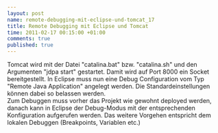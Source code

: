 ```yaml
--- 
layout: post
name: remote-debugging-mit-eclipse-und-tomcat_17
title: Remote Debugging mit Eclipse und Tomcat
time: 2011-02-17 00:15:00 +01:00
comments: true
published: true
---
```

Tomcat wird mit der Datei "catalina.bat" bzw. "catalina.sh" und den Argumenten "jdpa start" gestartet. Damit wird auf Port 8000 ein Socket bereitgestellt. In Eclipse muss nun eine Debug Configuration vom Typ "Remote Java Application" angelegt werden. Die Standardeinstellungen können dabei so belassen werden.<br />Zum Debuggen muss vorher das Projekt wie gewohnt deployed werden, danach kann in Eclipse der Debug-Modus mit der entsprechenden Konfiguration aufgerufen werden. Das weitere Vorgehen entspricht dem lokalen Debuggen (Breakpoints, Variablen etc.)

